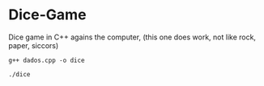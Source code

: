 # Dice-Game
Dice game in C++ agains the computer, (this one does work, not like rock, paper, siccors)


``g++ dados.cpp -o dice``

``./dice``

